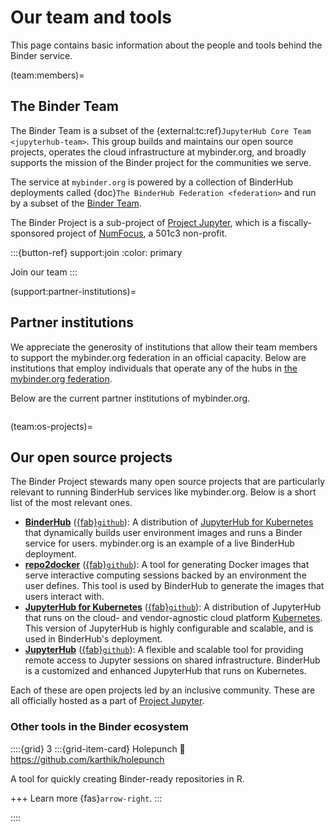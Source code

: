# Our team and tools

This page contains basic information about the people and tools behind the Binder service.

(team:members)=
## The Binder Team

The Binder Team is a subset of the {external:tc:ref}`JupyterHub Core Team <jupyterhub-team>`.
This group builds and maintains our open source projects, operates the cloud infrastructure at mybinder.org, and broadly supports the mission of the Binder project for the communities we serve.

The service at `mybinder.org` is powered by a collection of BinderHub
deployments called {doc}`The BinderHub Federation <federation>` and run by a subset of the [Binder Team](team:members).

The Binder Project is a sub-project of [Project Jupyter](https://jupyter.org), which is a fiscally-sponsored project of [NumFocus](https://numfocus.org), a 501c3 non-profit.

:::{button-ref} support:join
:color: primary

Join our team
:::

(support:partner-institutions)=
## Partner institutions

We appreciate the generosity of institutions that allow their team members to support the mybinder.org federation in an official capacity.
Below are institutions that employ individuals that operate any of the hubs in [the mybinder.org federation](federation.md).

Below are the current partner institutions of mybinder.org.

```{include} ../_data/snippets/supporters_partners_md.txt
```

(team:os-projects)=
## Our open source projects

The Binder Project stewards many open source projects that are particularly relevant to running BinderHub services like mybinder.org.
Below is a short list of the most relevant ones.

- [**BinderHub**](https://binderhub.readthedocs.io/) ([{fab}`github`](https://github.com/jupyterhub/binderhub)): A distribution of [JupyterHub for Kubernetes](https://z2jh.jupyter.org) that dynamically builds user environment images and runs a Binder service for users. mybinder.org is an example of a live BinderHub deployment. 
- [**repo2docker**](https://repo2docker.readthedocs.io/) ([{fab}`github`](https://github.com/jupyterhub/repo2docker)): A tool for generating Docker images that serve interactive computing sessions backed by an environment the user defines. This tool is used by BinderHub to generate the images that users interact with.
- [**JupyterHub for Kubernetes**](https://z2jh.jupyter.org) ([{fab}`github`](https://github.com/jupyterhub/zero-to-jupyterhub-k8s)): A distribution of JupyterHub that runs on the cloud- and vendor-agnostic cloud platform [Kubernetes](https://kubernetes.io). This version of JupyterHub is highly configurable and scalable, and is used in BinderHub's deployment.
- [**JupyterHub**](https://jupyterhub.readthedocs.io/) ([{fab}`github`](https://github.com/jupyterhub/jupyterhub)): A flexible and scalable tool for providing remote access to Jupyter sessions on shared infrastructure. BinderHub is a customized and enhanced JupyterHub that runs on Kubernetes.

Each of these are open projects led by an inclusive community.
These are all officially hosted as a part of [Project Jupyter](https://jupyter.org).

### Other tools in the Binder ecosystem

::::{grid} 3
:::{grid-item-card} Holepunch
:link: https://github.com/karthik/holepunch

A tool for quickly creating Binder-ready repositories in R.

+++
Learn more {fas}`arrow-right`.
:::

::::
